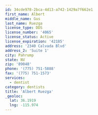```yaml
---
id: 34cde978-2bca-4d13-a742-1429a7f662e1
first_name: Albert
middle_name: Gus
last_name: Ruezga
license_type: DDS
license_number: '4065'
license_status: Active
license_expiration: '42185'
address: '2340 Calvada Blvd'
address_2: 'Suite 1'
city: Pahrump
state: NV
zip: '89048'
phone: '(775) 751-5888'
fax: '(775) 751-1573'
services:
  - dentist
category: dentists
title: 'Albert Ruezga'
_geoloc:
  lat: 36.1919
  lng: -115.974
---
```


